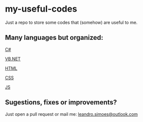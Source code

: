 # **my-useful-codes**
Just a repo to store some codes that (somehow) are useful to me. 

## Many languages but organized:

[C#](https://github.com/leandrosimoes/my-useful-codes/blob/master/CSHARP/codes.md)

[VB.NET](https://github.com/leandrosimoes/my-useful-codes/blob/master/VBNET/codes.md)

[HTML](https://github.com/leandrosimoes/my-useful-codes/blob/master/HTML/codes.md)

[CSS](https://github.com/leandrosimoes/my-useful-codes/blob/master/CSS/codes.md)

[JS](https://github.com/leandrosimoes/my-useful-codes/blob/master/JS/codes.md)

## Sugestions, fixes or improvements?
Just open a pull request or mail me: [leandro.simoes@outlook.com](mailto:leandro.simoes@outlook.com)